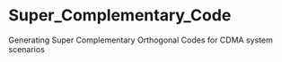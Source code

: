 # Super_Complementary_Code
Generating Super Complementary Orthogonal Codes for CDMA system scenarios

